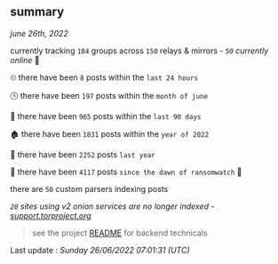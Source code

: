
## summary
_june 26th, 2022_

currently tracking `104` groups across `150` relays & mirrors - _`50` currently online_ 📡

⏲ there have been `8` posts within the `last 24 hours`

🕓 there have been `197` posts within the `month of june`

📅 there have been `965` posts within the `last 90 days`

🏚 there have been `1831` posts within the `year of 2022`

🚀 there have been `2252` posts `last year`

🦕 there have been `4117` posts `since the dawn of ransomwatch` 🐣

there are `50` custom parsers indexing posts

_`20` sites using v2 onion services are no longer indexed - [support.torproject.org](https://support.torproject.org/onionservices/v2-deprecation/)_

> see the project [README](https://github.com/jmousqueton/ransomwatch#readme) for backend technicals



Last update : _Sunday 26/06/2022 07:01:31 (UTC)_

